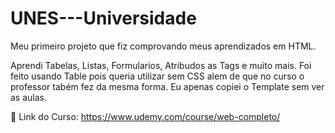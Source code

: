# UNES---Universidade
Meu primeiro projeto que fiz comprovando meus aprendizados em HTML.

Aprendi Tabelas, Listas, Formularios, Atribudos as Tags e muito mais. Foi feito usando Table pois queria utilizar sem CSS alem de que no curso o professor tabém fez da mesma forma. Eu apenas copiei o Template sem ver as aulas.

🔗  Link do Curso: https://www.udemy.com/course/web-completo/

